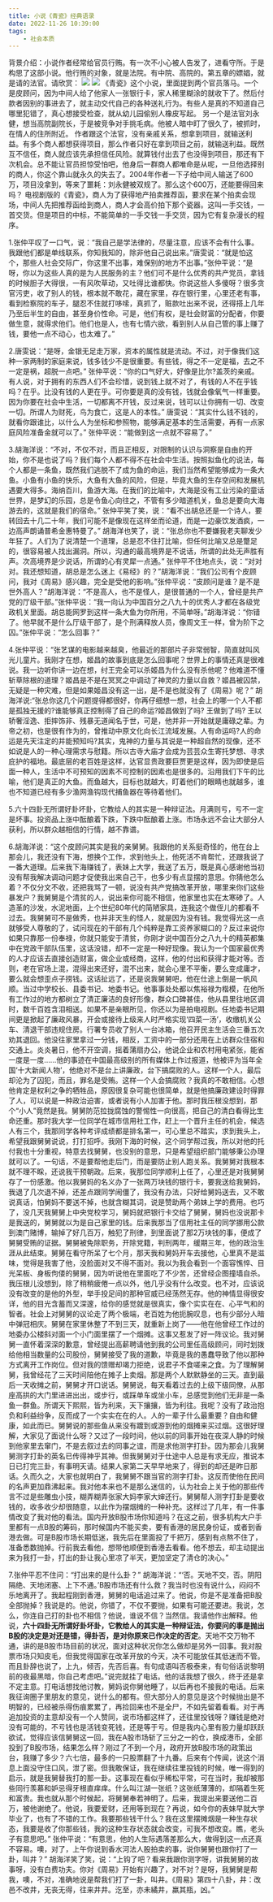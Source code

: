 ```yaml
---
title: 小说《青瓷》经典语录
date: 2022-11-26 10:39:00
tags:
    - 社会本质
---
```

背景介绍：小说作者经常给官员行贿。有一次不小心被人告发了，进看守所。于是构思了这部小说。他行贿的对象，就是法院。有中院、高院的。第五章的嫖娼，就是请的法官。请欣赏：
![](/image/qingci1.png)
![](/image/qingci2.png)
《青瓷》这个小说，里面提到两个官员落马。一个是皮顾问，因为中间人给了他家人一张银行卡，家人稀里糊涂的就收下了。然后付款者因别的事进去了，就主动交代自己的各种送礼行为。有些人是真的不知道自己哪里犯错了，真心想接受检查，就从幼儿园偷别人橡皮写起。
另一个是法官刘永健，想当高院副院长，于是被竞争对手挑毛病。他被人暗中盯了很久了，被抓时，在情人的住所附近。
作者跟这个法官，没有亲戚关系，想拿到项目，就输送利益。有多个商人都想获得项目，那么作者只好在拿到项目之前，就输送利益。既然互不信任，商人就应该先承担信任风险。就算钱付出去了也没得到项目，那还有下次机会。总不能让官员担惊受怕吧，他身后一群商人都唯命是从呢，一旦他选择别的商人，你这个靠山就永久的失去了。2004年作者一下子给中间人输送了600万，项目没拿到，等来了噩耗：刘永健被双规了。那么这个600万，还能要得回来吗？
电视剧版的《青瓷》，商人为了获得地产拍卖推荐函，要求在某个拍卖会现场，中间人先把推荐函给到商人，商人才会高价拍下那个瓷器。这叫一手交钱，一首交货。但是项目的中标，不能简单的一手交钱一手交货，因为它有复杂漫长的程序。

1.张仲平叹了一口气，说：“我自己是学法律的，尽量注意，应该不会有什么事。我跟他们都是单线联系，你知我知的，除非他自己说出来。”唐雯说：“就是怕这个，那些人社会交际广，你这里不出事，难保别的地方不出事。”张仲平说：“是呀，你以为这些人真的是为人民服务的主？他们可不是什么优秀的共产党员，拿钱的时候胆子大得很，一有风吹草动，又吐得比谁都快。你说这些人多傻呀？很多贪官污吏，收了别人的钱，根本就不敢花，藏在家里，存在银行里，心里还老有事，看到检察院的车子，腿忍不住就打哆嗦，真抓了，赃款吐出来不说，还得搭上几年乃至后半生的自由，甚至身价性命。可是，他们有权，是社会财富的分配者，你要做生意，就得求他们。他们也是人，也有七情六欲，看到别人从自己管的事上赚了钱，要他一点不动心，也太难了。”

2.唐雯说：“是呀，金银无足走万家，资本的属性就是流动。不过，对于像我们这种一家两制的家庭来说，钱多钱少不是很重要。有些钱，得之不一定是福，去之不一定是祸，超脱一点吧。”
张仲平说：“你的口气好大，好像是比尔?盖茨的亲戚。有人说，对于拥有的东西人们不会珍惜，说到钱上就不对了，有钱的人不在乎钱吗？在乎。比没有钱的人更在乎。可你要是真的没有钱，钱就会像氧气一样重要。因为你要在社会中生活，一切都离不开钱，反过来说，钱可以让你拥有一切、改变一切。所谓人为财死，鸟为食亡，这是人的本性。”
唐雯说：“其实什么钱不钱的，就看你跟谁比，以什么人为坐标和参照物，能够满足基本的生活需要，再有一点家庭风险准备金就可以了。”
张仲平说：“能做到这一点就不容易了。”

3.胡海洋说：“不对，不仅不对，而且正相反，对限制的认识与洞察是自由的开始，你不是也说了吗？我们每个人都不得不在社会中生活。按照拟鱼化的说法，每个人都是一条鱼，既然我们逃脱不了成为鱼的命运，我们当然希望能够成为一条大鱼。小鱼有小鱼的快乐，大鱼有大鱼的风险，但是，毕竟大鱼的生存空间和发展机遇要大得多。海纳百川，鱼游大海。在我们的比喻中，大海是没有工业污染的童话世界，是梦幻的乐园，总是令鱼心向往之，不管有多少暗道机关，鱼总是要向大海游去的，这就是我们的宿命。”
张仲平笑了笑，说：“看不出胡总还是一个诗人，要转回去十几二十年，我们可能不是像现在这样坐而论道，而是一边豪饮发酒疯，一边高声朗诵普希金惠特曼了。”
胡海洋也笑了，说：“张总你也不要嫌我老夫聊发少年狂了。人们为了说清楚一个道理，总是忍不住打比喻，但任何比喻又总是蹩足的，很容易被人找出漏洞。所以，沟通的最高境界是不说话，所谓的此处无声胜有声。次高境界是少说话，所谓的心有灵犀一点通。”
张仲平不住地点头，说：“对对对。我还想知道，胡总是怎么迷上《易经》的？”胡海洋说：“我们公司有个皮顾问，我对《周易》感兴趣，完全是受他的影响。”张仲平说：“皮顾问是谁？是不是世外高人？”胡海洋说：“不是高人，也不是怪人，是很普通的一个人，曾经是共产党的厅级干部。”张仲平说：“我一向认为中国百分之八九十的优秀人才都在各级党政机关里面。胡总能网罗到这样一条大鱼为你所用，不简单呀。”胡海洋说：“你错了。他早就不是什么厅级干部了，是个刑满释放人员，像周文王一样，曾为阶下之囚。”张仲平说：“怎么回事？”

4.张仲平说：“张艺谋的电影越来越臭，他最近的那部片子非常弱智，简直就叫风光儿童片。我刚才在想，姬昌的故事到底是怎么回事呢？世界上的事情还真是很难说。我一边听你讲一边在想，纣王完全可以杀姬昌为什么没有杀他呢？他难道不懂斩草除根的道理？姬昌是不是在冥冥之中调动了神灵的力量以自救？姬昌被囚禁，无疑是一种灾难，但是如果姬昌没有这一出，是不是也就没有了《周易》呢？”
胡海洋说:“张总你这几个问题提得都很好，你再仔细想一想，社会上的哪一个人不都是孤独无援的?谁能够真正控制得了自己的命运?姬昌做到了吗? 王做到了吗? 王以轿奢淫逸、拒摔饰非、残暴无道闻名于世，可是，他并非一开始就是庸碌之辈。为帝之初，也是很有作为的，曾推动中原文化向长江流域发展。人有命运吗?人的命运是先天注定的并能预知吗?其实，鬼神的力量与其说是一种超自然的现像，还不如说是人的一种心理需求与慰籍。所以古寺大庙才会成为芸芸众生寄托梦想、寻求庇护的福地。最底层的老百姓是这样，达官显贵政要巨贾更是这样，因为即使是后面一种人，生活中不可预知的因素不可控制的因素也是很多的。沿用我们下午的比喻，他们是真正的大鱼。而鱼越大，目标也就越大，盯着他们的眼睛也就越多，谁也不知道已经有多少渔网渔钩现代捕鱼器在等待着他们。

5.六十四卦无所谓好卦坏卦，它教给人的其实是一种辩证法。月满则亏，亏不一定是坏事。投资品上涨中酝酿着下跌，下跌中酝酿着上涨。市场永远不会让大部分人获利，所以群众越相信的行情，越不靠谱。

6.胡海洋说：“这个皮顾问其实是我的亲舅舅。我跟他的关系挺奇怪的，他在台上那会儿，我还没有下海，想换个工作，求到他头上，他死活不肯帮忙，还跟我说了一番大道理。后来我下海赚钱了，表妹上大学，我送了五万，既是真心感谢他当初没有帮我解决调动问题才促使我出来自己干，也多少有点显摆的意思。你猜他怎么着？不仅分文不收，还把我骂了一顿，说没有共产党搞改革开放，哪里来你们这些暴发户？我舅舅是个清贫的人，说出来你可能不相信，他家里也实在太寒碜了。人造革的沙发，水泥地面，上个世纪80年代的简陋家具，连我这个做侄儿的都看不过去。我舅舅可不是做秀，也并非天生的怪人，就是因为没有钱。我觉得光这一点就够受人尊敬的了，试问现在的干部有几个纯粹是靠工资养家糊口的？反过来说你如果只靠那一份奉禄，你就只能安于清贫，你刚才说中国百分之八九十的精英都集中在党政干部队伍里，这话没错，却不一定是一种好现像。我认为一个国家最优秀的人才应该去直接创造财富，做企业或经商，这样，他的付出和获得才能对等。否则，老在官场上混，混得出来还好，混不出来，就会心里不平衡，要么变成庸才，要么就会想歪点子捞钱。这话扯远了，还是说我舅舅吧，他在仕途上倒是一帆风顺。当过中学校长、县委书记、地委书记。他事事处处都以焦裕禄为楷模，在他所有工作过的地方都树立了清正廉洁的良好形像，群众口碑甚佳，他从县里往地区调时，数千百姓含泪相送。如果不是亲眼所见，你还以为是拍电视剧。任地委书记期间更是掀起了廉政风暴，开会或接待上级来人时严格实现‘四菜一汤’，收缴机关公车、清退干部违规住房。行署专员收了别人一台冰箱，他召开民主生活会三番五次劝其退回。他没往家里拿过一分钱，相反，工资中的一部分还用在上访群众住宿和交通上。炎炎暑日，他不开空调，摇着蒲扇办公，他说企业和农村用电紧张，能省一度是一度……他的事迹在中国最高级别的所有媒体上作过报道，他被评为当年全国‘十大新闻人物’，他绝对不是台上讲廉政，台下搞腐败的人。这样一个人，最后却沦为了囚犯，而且，罪名是受贿。这样一个人会搞腐败？我真的不敢相信。心想他肯定是权利之争的牺牲品，原因很复杂可能也很简单，就是他搞廉政建设时得罪了人，可以说是一种政治迫害，或者说有小人加害于他。那时我压根没想到，那个“小人”竟然是我。舅舅防范拉拢腐蚀的警惕性一向很高，把自己的清白看得比生命还重。那时我大学一位同学在城市信用社工作，赶上一个晋升主任的机会，候选人有三个，我那同学各种考评成绩都是排名第一，可心里总不踏实，求到我头上，希望我跟舅舅说说，打打招呼。我刚下海的时候，这个同学帮过我，所以对他的托付我也十分重视，特意去找舅舅，也没别的意思，只是希望组织部门能够秉公办理就可以了。一句话，不是要帮他走后门，而是要防止别人跑关系。我舅舅对我根本就不理不睬，还说我干预朝政。后来，我那位同学顺利上任了，心里还是对我舅舅存了一份感激。他以我舅妈的名义办了一张两万块钱的银行卡，要我送给我舅妈，我退了几次退不掉，还差点跟同学闹僵了，我没有办法，只好给舅妈送去，又不敢说真话，怕舅妈不要送不掉，也就含糊其词，说是赞助两个弟妹上学的费用。也巧了，没几天我舅舅上中央党校学习，舅妈就把银行卡交给了舅舅，舅妈也没说那卡是我送的，舅舅就以为是自己家里的钱。后来我那当了信用社主任的同学挪用公款到澳门赌博，输掉了好几百万，触犯了刑律，到里面说了那2万块钱的事，便成了舅舅受贿的证据。舅舅被免除职务，开除党籍，判刑两年，缓期三年，他的政治生涯从此结束。舅舅在看守所呆了七个月，那天我和舅妈开车去接他，心里真不是滋味，觉得是我害了他，没脸面对又不得不面对。我以为我会看到一个面容憔悴、目光呆板、身板佝偻的舅舅，因为听说他在里面吃了不少苦，还曾经企图撞墙自杀。我压根儿没想到，除了稍稍疲倦一点以外，他几乎没有什么改变。也不对，应该说没有改变的是他的外型，举手投足间的那种官威已经荡然无存。他的神情显得很安详，他的目光含蓄而又深邃，给你的感觉就是很真实，像个实实在在、心平气和的智者。社会上对舅舅的议论走了两个极端，老百姓为他扼腕叹息，也有少部分人暗中弹冠相庆。舅舅在家里休整了不到三天，就重新上岗了——他在他曾经工作过的地委办公楼斜对面一个小门面里摆了一个烟摊。这事又惹发了好一阵议论。我对舅舅一直怀着深深的歉意，曾经提出高薪聘请他到我的公司里任高级顾问，同时划拨给他相当数量的公司股份，舅舅接受了我的道歉，毕竟是我的愚蠢导致了他以那种方式离开工作岗位。但对我的馈赠却竭力拒绝，说君子不食嗟来之食。为了理解舅舅，我曾经花了三天时间陪他在摊子上卖烟。那是两个人默默静坐的三天。直到最后一天收摊之前，舅舅才开口说话。舅舅说，每天看着过去的上级下级同僚，从那座高拱的大门里进进出出，或步行，或踩单车或坐小车，总感觉到他们无非是一条鱼一群鱼。所谓天下熙熙，皆为利来，天下攘攘，皆为利往。我呢？没有了政治抱负和利益纷争，反而成了一个实实在在的人。人的一辈子什么最重要？自由和健康，如此而已。舅舅说的那些鱼从来没有踱到或游到他的烟摊来买过烟。这很好理解，大家见了面说什么呀？又过了一段时间，他以前的同事开始在夜深人静的时候到他家里去窜门，不是去叙过去的同事之谊，而是求他测字打卦。因为那会儿我舅舅测字打卦的英名已传得神乎其神。但我舅舅对于仕途中人总是有求无应，推说本日已打完三卦，有事明天请。结果人家第二天早早地来了，得到的却还是昨日那话。久而久之，大家也就明白了，我舅舅不跟当官的测字打卦。这反而使他在民间的名声更加鼎沸起来。我对他本来也不是那么迷信的，认为社会上关于他的那些传言不过是些雕虫小技，糊弄糊弄张家大妈李家大婶还行。舅舅帮人测字打卦是要收钱的，收多收少却很随意，以此作为摆烟摊的一种补充。这样过了几年，有一件事情改变了我对他的看法。国内开放B股市场你知道吗？在这之前，很多机构大户手里都有一点B股的筹码，那时候国内不能买卖，要有香港的居民身份证，或者到香港去做。可是B股市场长期低迷，我先后在里面投了千把万，感到有点熬不住了，准备悉数抛掉。行前我去看他，想带他顺便到香港去看看。他不想去，却主动提出来为我打一卦，打出的卦让我心里凉了半天，更加坚定了清仓的决心。”

7.张仲平忍不住问：“打出来的是什么卦？”
胡海洋说：“‘否。天地不交，否。阴阳隔绝、天地闭塞、上下不通。’B股市场还有什么救？我当时也没有说什么，闷闷不乐地离开了。我起程刚到香港，舅舅的电话追过来了。他说，你是不是准备把B股全部抛掉？我说是的。他说，你错了，不仅不要抛，如果有可能还要进。我说，怎么，你连自己打的卦也不相信？他说，谁说不信？当然信。我请他作出解释。他说，**六十四卦无所谓好卦坏卦，它教给人的其实是一种辩证法，你要问的事是抛出B股的决定是对还是错，得卦否，是对你原来已作决定的否定**。天地不交万物不通，讲的是B股市场目前的状况，面对这种状况你怎么做却是另外一回事。我对股票市场只知皮毛，但我觉得国家在改革开放的今天，决不可能放任其低迷而不管。而且卦辞也说了，上九，倾否，先否后喜。有句成语叫否极泰来，有句俗话说黎明前的夜最黑暗，你自己考虑吧。”说完就挂了电话。他的话我想了很久，终于还是拿不定主意。打电话想找他讨教，舅妈说你舅他睡了，以后再也不接我的电话。后来我征询圈子里朋友的意见，说什么的都有。但大部分人的意见是这个时候抛出是不明智的，已经被杀得伤痕累累了，再捡回来也不是全尸，不如先留着看看。对于再追加投资的主意却没有一个人赞同，说市场都这样了，还往里投钱呀？赚钱是绝对没有可能的，不亏钱也是活钱变死钱，还是等于亏。但是我内心里有股力量却跃跃欲试，觉得应该信舅舅这一回，我在A股市场斩了三分之一的仓，换成港币，全部投到了B股市场，结果怎么样？刚过了不到一个月，政府开放B股市场的政策出台，我赚了多少？六七倍，最多的一只股票翻了十九番。后来有个传闻，说这个消息上面没守住口风，泄了密。但我敢保证，我在继续往里投钱的时候，唯一得到的启示，就是我舅替我打的那一卦。这事现在看似乎稀松平常，可在当时，我却被那些同行羡慕和妒忌得牙根直痒痒。什么叫江湖一张纸？这张纸薄薄的，却隔着生死和富贵。我也就从那个时候起，将舅舅奉若神明了。后来，我提出来要送他二百万，被他谢绝了。他说，我要爱财，还用等到现在？再说，如今你的表妹早就大学毕业了，也有了不错的工作。我要那些钱干什么？我在这里摆摊烟是一种生存状态，我要是收了你那些钱，我的这种生存状态就会改变，可我不想改变。瞧，老头子有意思吧。”
张仲平说：“有意思，他的人生际遇落差那么大，做得到这一点还真不容易。噢，对了，上午你说到香水河法人股拍卖的事，说你舅舅也跟你打了一卦，叫井？”
胡海洋笑了笑，说：“上钩了吧？看来我跟你测字呀，讲我舅舅的故事呀，没有白费功夫。你对《周易》开始有兴趣了，对不对？是呀，我舅舅是帮我，噢，不对，准确地说是帮我们打了一卦，叫井。《周易》第四十八卦，井：改邑不改井，无丧无得，往来井井。汔至，亦未繘井，羸其瓶，凶。”
